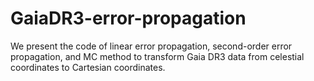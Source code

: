 # GaiaDR3-error-propagation
We present the code of linear error propagation, second-order error propagation, and MC method to transform Gaia DR3 data from celestial coordinates to Cartesian coordinates. 
